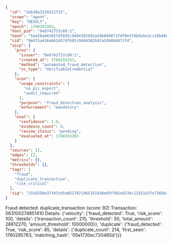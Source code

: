 ```json
{
  "id": "2ab38a3239321f32",
  "scope": "agent",
  "key": "RESULT",
  "epoch": 1760293263,
  "host_pid": "9e6742732c60:1",
  "hash": "5a426ab61657df692c9484302b92a24b884872fdf0e37db8a5e3cc18b486e404",
  "cid": "QmV15a426ab61657df692c9484302b92a24b884872fd",
  "aicp": {
    "prov": {
      "issuer": "9e6742732c60:1",
      "created_at": 1760293263,
      "method": "automated_fraud_detection",
      "vc_type": "VerifiableCredential"
    },
    "ucon": {
      "usage_constraints": [
        "no_pii_export",
        "audit_required"
      ],
      "purpose": "fraud_detection_analysis",
      "enforcement": "mandatory"
    },
    "eval": {
      "confidence": 1.0,
      "evidence_count": 0,
      "review_status": "pending",
      "evaluated_at": 1760293263
    }
  },
  "sources": [],
  "edges": [],
  "metrics": {},
  "thresholds": {},
  "tags": [
    "fraud",
    "duplicate_transaction",
    "risk_critical"
  ],
  "sig": "3310258e37343c05e05178719b5351838e93f501e9238c11551b37e73656c539"
}
```

Fraud detected: duplicate_transaction (score: 92)
Transaction: 063100274851410
Details: {'velocity': {'fraud_detected': True, 'risk_score': 100, 'details': {'transaction_count': 215, 'threshold': 50, 'total_amount': 26612270, 'amount_threshold': 10000000}}, 'duplicate': {'fraud_detected': True, 'risk_score': 85, 'details': {'duplicate_count': 214, 'first_seen': 1760285763, 'matching_hash': '05e1730ec720465d'}}}